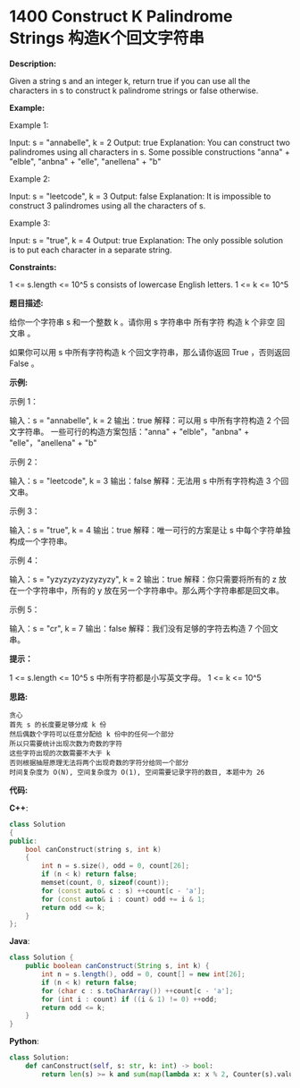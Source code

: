 # 1400 Construct K Palindrome Strings 构造K个回文字符串

__Description:__

Given a string s and an integer k, return true if you can use all the characters in s to construct k palindrome strings or false otherwise.

__Example:__

Example 1:

Input: s = "annabelle", k = 2
Output: true
Explanation: You can construct two palindromes using all characters in s.
Some possible constructions "anna" + "elble", "anbna" + "elle", "anellena" + "b"

Example 2:

Input: s = "leetcode", k = 3
Output: false
Explanation: It is impossible to construct 3 palindromes using all the characters of s.

Example 3:

Input: s = "true", k = 4
Output: true
Explanation: The only possible solution is to put each character in a separate string.

__Constraints:__

1 <= s.length <= 10^5
s consists of lowercase English letters.
1 <= k <= 10^5

__题目描述:__

给你一个字符串 s 和一个整数 k 。请你用 s 字符串中 所有字符 构造 k 个非空 回文串 。

如果你可以用 s 中所有字符构造 k 个回文字符串，那么请你返回 True ，否则返回 False 。

__示例:__

示例 1：

输入：s = "annabelle", k = 2
输出：true
解释：可以用 s 中所有字符构造 2 个回文字符串。
一些可行的构造方案包括："anna" + "elble"，"anbna" + "elle"，"anellena" + "b"

示例 2：

输入：s = "leetcode", k = 3
输出：false
解释：无法用 s 中所有字符构造 3 个回文串。

示例 3：

输入：s = "true", k = 4
输出：true
解释：唯一可行的方案是让 s 中每个字符单独构成一个字符串。

示例 4：

输入：s = "yzyzyzyzyzyzyzy", k = 2
输出：true
解释：你只需要将所有的 z 放在一个字符串中，所有的 y 放在另一个字符串中。那么两个字符串都是回文串。

示例 5：

输入：s = "cr", k = 7
输出：false
解释：我们没有足够的字符去构造 7 个回文串。

__提示：__

1 <= s.length <= 10^5
s 中所有字符都是小写英文字母。
1 <= k <= 10^5

__思路:__

```text
贪心
首先 s 的长度要足够分成 k 份
然后偶数个字符可以任意分配给 k 份中的任何一个部分
所以只需要统计出现次数为奇数的字符
这些字符出现的次数需要不大于 k
否则根据抽屉原理无法将两个出现奇数的字符分给同一个部分
时间复杂度为 O(N), 空间复杂度为 O(1), 空间需要记录字符的数目, 本题中为 26
```

__代码:__

__C++__:

```C++
class Solution 
{
public:
    bool canConstruct(string s, int k) 
    {
        int n = s.size(), odd = 0, count[26];
        if (n < k) return false;
        memset(count, 0, sizeof(count));
        for (const auto& c : s) ++count[c - 'a'];
        for (const auto& i : count) odd += i & 1;
        return odd <= k;
    }
};
```

__Java__:

```Java
class Solution {
    public boolean canConstruct(String s, int k) {
        int n = s.length(), odd = 0, count[] = new int[26];
        if (n < k) return false;
        for (char c : s.toCharArray()) ++count[c - 'a'];
        for (int i : count) if ((i & 1) != 0) ++odd;
        return odd <= k;
    }
}
```

__Python__:

```Python
class Solution:
    def canConstruct(self, s: str, k: int) -> bool:
        return len(s) >= k and sum(map(lambda x: x % 2, Counter(s).values())) <= k
```
